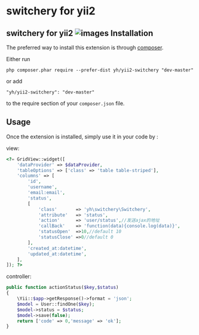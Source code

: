 switchery for yii2
==================
switchery for yii2
![images](https://github.com/pcyanglei/yii2-switchery/blob/master/1a5b3a90-d304-40fc-ac54-afdcfd3bfdae.png)
Installation
------------

The preferred way to install this extension is through [composer](http://getcomposer.org/download/).

Either run

```
php composer.phar require --prefer-dist yh/yii2-switchery "dev-master"
```

or add

```
"yh/yii2-switchery": "dev-master"
```

to the require section of your `composer.json` file.


Usage
-----

Once the extension is installed, simply use it in your code by  :

view:
```php
<?= GridView::widget([
    'dataProvider' => $dataProvider,
    'tableOptions' => ['class' => 'table table-striped'],
    'columns' => [
        'id',
        'username',
        'email:email',
        'status',
        [
            'class'       => 'yh\switchery\Switchery',
            'attribute'   => 'status',
            'action'      => 'user/status',//发送ajax的地址
            'callBack'    => 'function(data){console.log(data)}',
            'statusOpen'  =>10,//default 10
            'statusClose' =>0//default 0
        ],
        'created_at:datetime',
        'updated_at:datetime',
    ],
]); ?>
```
controller:
```php
public function actionStatus($key,$status)
{
    \Yii::$app->getResponse()->format = 'json';
    $model = User::findOne($key);
    $model->status = $status;
    $model->save(false);
    return ['code' => 0,'message' => 'ok'];
}
```